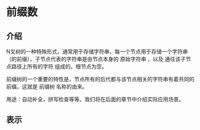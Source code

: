 # 前缀数

## 介绍

N叉树的一种特殊形式，通常用于存储字符串，每一个节点用于存储一个字符串（的前缀），子节点代表的字符串是由节点本身的 原始字符串 ，以及 通往该子节点路径上所有的字符 组成的。根节点为空。

前缀树的一个重要的特性是，节点所有的后代都与该节点相关的字符串有着共同的前缀。这就是 前缀树 名称的由来。

用途：自动补全，拼写检查等等。我们将在后面的章节中介绍实际应用场景。

## 表示

